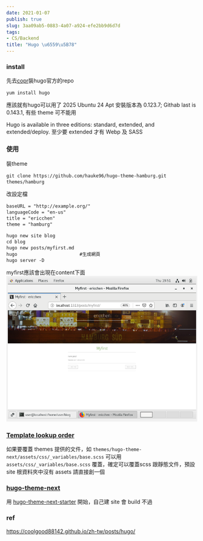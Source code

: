 ```yaml
---
date: 2021-01-07
publish: true
slug: 3aa09ab5-0883-4a07-a924-efe2bb9d6d7d
tags:
- CS/Backend
title: "Hugo \u6559\u5B78"
---
```

### install

先去[copr](https://copr.fedorainfracloud.org/coprs/daftaupe/hugo/)裝hugo官方的repo

```shell=
yum install hugo
```

應該就有hugo可以用了
2025 Ubuntu 24 Apt 安裝版本為 0.123.7; Githab last is 0.143.1, 有些 theme 可不能用

Hugo is available in three editions: standard, extended, and extended/deploy.
至少要 extended 才有 Webp 及 SASS

### 使用

裝theme

```shell=
git clone https://github.com/hauke96/hugo-theme-hamburg.git themes/hamburg
```

改設定檔

```
baseURL = "http://example.org/"
languageCode = "en-us"
title = "ericchen"
theme = "hamburg"

```

```shell=
hugo new site blog
cd blog
hugo new posts/myfirst.md
hugo                       #生成網頁
hugo server -D
```

myfirst應該會出現在content下面
![](../f99b436e-d882-442f-aa6c-a2bfc2407e25.png)

### [Template lookup order](https://gohugo.io/templates/lookup-order/)

如果要覆蓋 themes 提供的文件，如 `themes/hugo-theme-next/assets/css/_variables/base.scss` 可以用`assets/css/_variables/base.scss` 覆蓋，確定可以覆蓋scss 跟靜態文件，預設 site 根資料夾中沒有 assets 請直接創一個

### [hugo-theme-next](https://github.com/hugo-next/hugo-theme-next/tree/main)

用 [hugo-theme-next-starter](https://github.com/hugo-next/hugo-theme-next-starter) 開始，自己建 site 會 build 不過

### ref

https://coolgood88142.github.io/zh-tw/posts/hugo/
